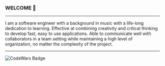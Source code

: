 ### WELCOME 👋

---
I am a software engineer with a background in music with a life-long dedication to learning. Effective at  combining creativity and critical thinking to develop fast, easy to use applications. Able to communicate well with collaborators in a team setting while maintaining a high level of organization, no matter the complexity of the project.

---

![CodeWars Badge](https://www.codewars.com/users/your-username/badges/large](https://www.codewars.com/users/JonkHunkle/badges/micro)https://www.codewars.com/users/JonkHunkle/badges/micro)
